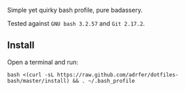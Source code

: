 Simple yet quirky bash profile, pure badassery.

Tested against `GNU bash 3.2.57` and `Git 2.17.2`.

## Install

Open a terminal and run:

    bash <(curl -sL https://raw.github.com/adrfer/dotfiles-bash/master/install) && . ~/.bash_profile